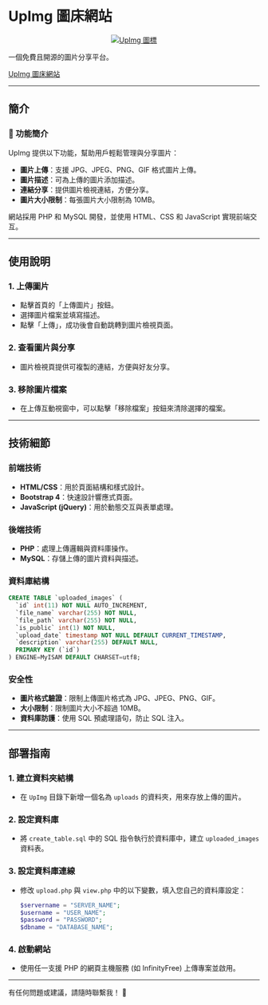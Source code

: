 # UpImg 圖床網站

<p align="center">
  <a href="https://upimg.jrytw.com" target="_blank">
    <img src="https://i.imgur.com/nviymd9.png" alt="UpImg 圖標" hight="160"/>
  </a>
</p>

一個免費且開源的圖片分享平台。

[UpImg 圖床網站](https://upimg.jrytw.com)

---

## 簡介

### 🌟 功能簡介
UpImg 提供以下功能，幫助用戶輕鬆管理與分享圖片：

- **圖片上傳**：支援 JPG、JPEG、PNG、GIF 格式圖片上傳。
- **圖片描述**：可為上傳的圖片添加描述。
- **連結分享**：提供圖片檢視連結，方便分享。
- **圖片大小限制**：每張圖片大小限制為 10MB。

網站採用 PHP 和 MySQL 開發，並使用 HTML、CSS 和 JavaScript 實現前端交互。

---

## 使用說明

### 1. 上傳圖片
- 點擊首頁的「上傳圖片」按鈕。
- 選擇圖片檔案並填寫描述。
- 點擊「上傳」，成功後會自動跳轉到圖片檢視頁面。

### 2. 查看圖片與分享
- 圖片檢視頁提供可複製的連結，方便與好友分享。

### 3. 移除圖片檔案
- 在上傳互動視窗中，可以點擊「移除檔案」按鈕來清除選擇的檔案。

---

## 技術細節

### 前端技術
- **HTML/CSS**：用於頁面結構和樣式設計。
- **Bootstrap 4**：快速設計響應式頁面。
- **JavaScript (jQuery)**：用於動態交互與表單處理。

### 後端技術
- **PHP**：處理上傳邏輯與資料庫操作。
- **MySQL**：存儲上傳的圖片資料與描述。

### 資料庫結構
```sql
CREATE TABLE `uploaded_images` (
  `id` int(11) NOT NULL AUTO_INCREMENT,
  `file_name` varchar(255) NOT NULL,
  `file_path` varchar(255) NOT NULL,
  `is_public` int(1) NOT NULL,
  `upload_date` timestamp NOT NULL DEFAULT CURRENT_TIMESTAMP,
  `description` varchar(255) DEFAULT NULL,
  PRIMARY KEY (`id`)
) ENGINE=MyISAM DEFAULT CHARSET=utf8;
```

### 安全性
- **圖片格式驗證**：限制上傳圖片格式為 JPG、JPEG、PNG、GIF。
- **大小限制**：限制圖片大小不超過 10MB。
- **資料庫防護**：使用 SQL 預處理語句，防止 SQL 注入。

---

## 部署指南

### 1. 建立資料夾結構
- 在 `UpImg` 目錄下新增一個名為 `uploads` 的資料夾，用來存放上傳的圖片。

### 2. 設定資料庫
- 將 `create_table.sql` 中的 SQL 指令執行於資料庫中，建立 `uploaded_images` 資料表。

### 3. 設定資料庫連線
- 修改 `upload.php` 與 `view.php` 中的以下變數，填入您自己的資料庫設定：
  ```php
  $servername = "SERVER_NAME";
  $username = "USER_NAME";
  $password = "PASSWORD";
  $dbname = "DATABASE_NAME";
  ```

### 4. 啟動網站
- 使用任一支援 PHP 的網頁主機服務 (如 InfinityFree) 上傳專案並啟用。

---

有任何問題或建議，請隨時聯繫我！ 🎉

